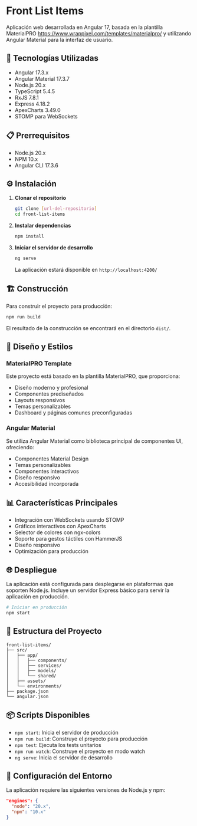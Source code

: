# Front List Items

Aplicación web desarrollada en Angular 17, basada en la plantilla MaterialPRO https://www.wrappixel.com/templates/materialpro/ y utilizando Angular Material para la interfaz de usuario.

## 🚀 Tecnologías Utilizadas

- Angular 17.3.x
- Angular Material 17.3.7
- Node.js 20.x
- TypeScript 5.4.5
- RxJS 7.8.1
- Express 4.18.2
- ApexCharts 3.49.0
- STOMP para WebSockets

## 📋 Prerrequisitos

- Node.js 20.x
- NPM 10.x
- Angular CLI 17.3.6

## ⚙️ Instalación

1. **Clonar el repositorio**
   ```bash
   git clone [url-del-repositorio]
   cd front-list-items
   ```

2. **Instalar dependencias**
   ```bash
   npm install
   ```

3. **Iniciar el servidor de desarrollo**
   ```bash
   ng serve
   ```

   La aplicación estará disponible en `http://localhost:4200/`

## 🏗️ Construcción

Para construir el proyecto para producción:
```bash
npm run build
```

El resultado de la construcción se encontrará en el directorio `dist/`.

## 🎨 Diseño y Estilos

### MaterialPRO Template
Este proyecto está basado en la plantilla MaterialPRO, que proporciona:
- Diseño moderno y profesional
- Componentes prediseñados
- Layouts responsivos
- Temas personalizables
- Dashboard y páginas comunes preconfiguradas

### Angular Material
Se utiliza Angular Material como biblioteca principal de componentes UI, ofreciendo:
- Componentes Material Design
- Temas personalizables
- Componentes interactivos
- Diseño responsivo
- Accesibilidad incorporada

## 📊 Características Principales

- Integración con WebSockets usando STOMP
- Gráficos interactivos con ApexCharts
- Selector de colores con ngx-colors
- Soporte para gestos táctiles con HammerJS
- Diseño responsivo
- Optimización para producción

## 🌐 Despliegue

La aplicación está configurada para desplegarse en plataformas que soporten Node.js. Incluye un servidor Express básico para servir la aplicación en producción.

```bash
# Iniciar en producción
npm start
```

## 📁 Estructura del Proyecto

```
front-list-items/
├── src/
│   ├── app/
│   │   ├── components/
│   │   ├── services/
│   │   ├── models/
│   │   └── shared/
│   ├── assets/
│   └── environments/
├── package.json
└── angular.json
```



## 📦 Scripts Disponibles

- `npm start`: Inicia el servidor de producción
- `npm run build`: Construye el proyecto para producción
- `npm test`: Ejecuta los tests unitarios
- `npm run watch`: Construye el proyecto en modo watch
- `ng serve`: Inicia el servidor de desarrollo

## 🔧 Configuración del Entorno

La aplicación requiere las siguientes versiones de Node.js y npm:
```json
"engines": {
  "node": "20.x",
  "npm": "10.x"
}
```

